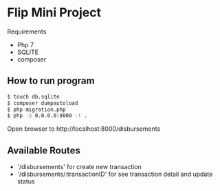 # Flip Mini Project
Requirements
- Php 7
- SQLITE
- composer

## How to run program


```sh
$ touch db.sqlite
$ composer dumpautoload
$ php migration.php
$ php -S 0.0.0.0:8000 -t .
```
Open browser to http://localhost:8000/disbursements

## Available Routes
- '/disbursements' for create new transaction
- '/disbursements/:transactionID' for see transaction detail and update status
